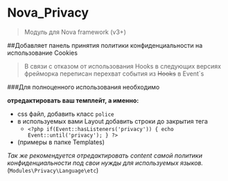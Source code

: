 # Nova_Privacy
> Модуль для Nova framework (v3+)

##Добавляет панель принятия политики конфиденциальности на использование Сookies
> В связи с отказом от использования Hooks в следующих версиях фрейморка
> переписан перехват события из ~~Hooks~~ в Event`s

###Для полноценного использования необходимо

**отредактировать ваш темплейт, а именно:**
- css файл, добавить класс ```police```
- в используемых вами Layout добавить строки  до закрытия тега </body>
    - ```<?php if(Event::hasListeners('privacy')) { echo Event::until('privacy'); } ?>```
- (примеры в папке Templates)

*Так же рекомендуется отредактировать content самой политики конфиденциальности под свои нужды для используемых языков.* (``` Modules\Privacy\Language\etc ```)

